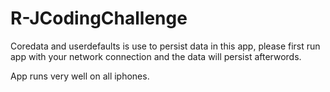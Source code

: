 # R-JCodingChallenge

Coredata and userdefaults is use to persist data in this app, please first run app with your network connection and the data will persist afterwords.

App runs very well on all iphones.
